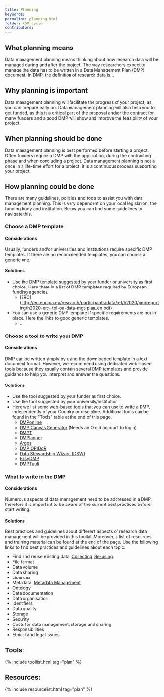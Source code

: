 ```yaml
---
title: Planning
keywords:
permalink: planning.html
folder: RDM_cycle
contributors:
---
```


## What planning means
Data management planning means thinking about how research data will be managed during and after the project. The way researchers expect to manage the data has to be written in a Data Management Plan (DMP) document. In DMP, the definition of research data is...

## Why planning is important
Data management planning will facilitate the progress of your project, as you can prepare early on. Data management planning will also help you to get funded, as this is a critical part of the proposal and/or the contract for many funders and a good DMP will show and improve the feasibility of your project.

## When planning should be done
Data management planning is best performed before starting a project. Often funders require a DMP with the application, during the contracting phase and when concluding a project. Data management planning is not a once in a life-time effort for a project, it is a continuous process supporting your project.

## How planning could be done
There are many guidelines, policies and tools to assist you with data management planning. This is very dependent on your local legislation, the funding body and institution. Below you can find some guidelines to navigate this.

### Choose a DMP template
#### Considerations
Usually, funders and/or universities and institutions require specific DMP templates. If there are no recommended templates, you can choose a generic one.
#### Solutions
* Use the DMP template suggested by your funder or university as first choice. Here there is a list of DMP templates required by European funding agencies.
  * [ERC](http://ec.europa.eu/research/participants/data/ref/h2020/gm/reporting/h2020-erc- tpl-oa-data-mgt-plan_en.odt)
* You can use a generic DMP template if specific requirements are not in place. Here the links to good generic templates.
  * ...

### Choose a tool to write your DMP
#### Considerations
DMP can be written simply by using the downloaded template in a text document format. However, we recommend using dedicated web-based tools because they usually contain several DMP templates and provide guidance to help you interpret and answer the questions.
#### Solutions
* Use the tool suggested by your funder as first choice.
* Use the tool suggested by your university/institution.
* Here we list some web-based tools that you can use to write a DMP, independently of your Country or discipline. Additional tools can be found in the "Tools" table at the end of this page.
  * [DMPonline](https://dmponline.dcc.ac.uk)
  * [DMP Canvas Generator](https://dmp.vital-it.ch/) (Needs an Orcid account to login)
  * [DMPT](https://dmptool.org)
  * [DMPlanner](https://dmplanner.athenarc.gr)
  * [Argos](https://argos.openaire.eu/splash/)
  * [DMP OPIDoR](https://dmp.opidor.fr)
  * [Data Stewardship Wizard (DSW)](https://demo.ds-wizard.org/dashboard) 
  * [EasyDMP](https://easydmp.no/login/)
  * [DMPTuuli](https://www.dmptuuli.fi)

### What to write in the DMP
#### Considerations  
Numerous aspects of data management need to be addressed in a DMP, therefore it is important to be aware of the current best practices before start writing.
#### Solutions
Best practices and guidelines about different aspects of research data management will be provided in this toolkit. Moreover, a list of resources and training material can be found at the end of the page. Use the following links to find best practices and guidelines about each topic.
* Find and reuse existing data: [Collecting](collecting), [Re-using](re-using).
* File format
* Data volume
* Data sharing
* Licences
* Metadata: [Metadata Management](metadata_management)
* Ontology
* Data documentation
* Data organisation
* Identifiers
* Data quality
* Storage
* Security
* Costs for data management, storage and sharing
* Responsibilities
* Ethical and legal issues



## Tools:

{% include toollist.html tag="plan" %}

## Resources:

{% include resourcelist.html tag="plan" %}
